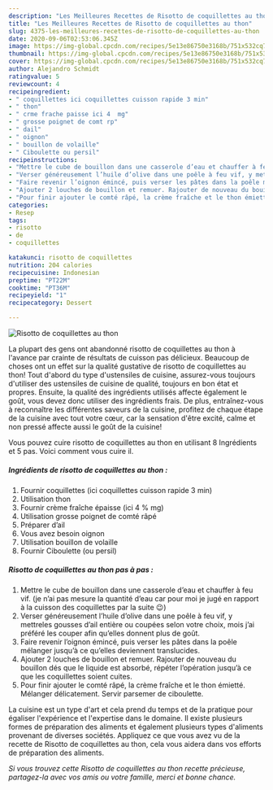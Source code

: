 ```yaml
---
description: "Les Meilleures Recettes de Risotto de coquillettes au thon"
title: "Les Meilleures Recettes de Risotto de coquillettes au thon"
slug: 4375-les-meilleures-recettes-de-risotto-de-coquillettes-au-thon
date: 2020-09-06T02:53:06.345Z
image: https://img-global.cpcdn.com/recipes/5e13e86750e3168b/751x532cq70/risotto-de-coquillettes-au-thon-photo-principale-de-la-recette.jpg
thumbnail: https://img-global.cpcdn.com/recipes/5e13e86750e3168b/751x532cq70/risotto-de-coquillettes-au-thon-photo-principale-de-la-recette.jpg
cover: https://img-global.cpcdn.com/recipes/5e13e86750e3168b/751x532cq70/risotto-de-coquillettes-au-thon-photo-principale-de-la-recette.jpg
author: Alejandro Schmidt
ratingvalue: 5
reviewcount: 4
recipeingredient:
- " coquillettes ici coquillettes cuisson rapide 3 min"
- " thon"
- " crme frache paisse ici 4  mg"
- " grosse poignet de comt rp"
- " dail"
- " oignon"
- " bouillon de volaille"
- " Ciboulette ou persil"
recipeinstructions:
- "Mettre le cube de bouillon dans une casserole d’eau et chauffer à feu vif. (je n’ai pas mesure la quantité d’eau car pour moi je jugé en rapport à la cuisson des coquillettes par la suite 😉)"
- "Verser généreusement l’huile d’olive dans une poêle à feu vif, y mettreles gousses d’ail entière ou coupées selon votre choix, mois j’ai préféré les couper afin qu’elles donnent plus de goût."
- "Faire revenir l’oignon émincé, puis verser les pâtes dans la poêle mélanger jusqu’à ce qu’elles deviennent translucides."
- "Ajouter 2 louches de bouillon et remuer. Rajouter de nouveau du bouillon dés que le liquide est absorbé, répéter l’opération jusqu’à ce que les coquillettes soient cuites."
- "Pour finir ajouter le comté râpé, la crème fraîche et le thon émietté. Mélanger délicatement. Servir parsemer de ciboulette."
categories:
- Resep
tags:
- risotto
- de
- coquillettes

katakunci: risotto de coquillettes 
nutrition: 204 calories
recipecuisine: Indonesian
preptime: "PT22M"
cooktime: "PT36M"
recipeyield: "1"
recipecategory: Dessert

---
```



![Risotto de coquillettes au thon](https://img-global.cpcdn.com/recipes/5e13e86750e3168b/751x532cq70/risotto-de-coquillettes-au-thon-photo-principale-de-la-recette.jpg)

La plupart des gens ont abandonné risotto de coquillettes au thon à l'avance par crainte de résultats de cuisson pas délicieux. Beaucoup de choses ont un effet sur la qualité gustative de risotto de coquillettes au thon! Tout d'abord du type d'ustensiles de cuisine, assurez-vous toujours d'utiliser des ustensiles de cuisine de qualité, toujours en bon état et propres. Ensuite, la qualité des ingrédients utilisés affecte également le goût, vous devez donc utiliser des ingrédients frais. De plus, entraînez-vous à reconnaître les différentes saveurs de la cuisine, profitez de chaque étape de la cuisine avec tout votre cœur, car la sensation d'être excité, calme et non pressé affecte aussi le goût de la cuisine!

<!--inarticleads1-->

Vous pouvez cuire risotto de coquillettes au thon en utilisant 8 Ingrédients et 5 pas. Voici comment vous cuire il.

##### Ingrédients de risotto de coquillettes au thon :

1. Fournir  coquillettes (ici coquillettes cuisson rapide 3 min)
1. Utilisation  thon
1. Fournir  crème fraîche épaisse (ici 4 % mg)
1. Utilisation  grosse poignet de comté râpé
1. Préparer  d’ail
1. Vous avez besoin  oignon
1. Utilisation  bouillon de volaille
1. Fournir  Ciboulette (ou persil)




<!--inarticleads2-->

##### Risotto de coquillettes au thon pas à pas :

1. Mettre le cube de bouillon dans une casserole d’eau et chauffer à feu vif. (je n’ai pas mesure la quantité d’eau car pour moi je jugé en rapport à la cuisson des coquillettes par la suite 😉)
1. Verser généreusement l’huile d’olive dans une poêle à feu vif, y mettreles gousses d’ail entière ou coupées selon votre choix, mois j’ai préféré les couper afin qu’elles donnent plus de goût.
1. Faire revenir l’oignon émincé, puis verser les pâtes dans la poêle mélanger jusqu’à ce qu’elles deviennent translucides.
1. Ajouter 2 louches de bouillon et remuer. Rajouter de nouveau du bouillon dés que le liquide est absorbé, répéter l’opération jusqu’à ce que les coquillettes soient cuites.
1. Pour finir ajouter le comté râpé, la crème fraîche et le thon émietté. Mélanger délicatement. Servir parsemer de ciboulette.




<!--inarticleads1-->

<p>
La cuisine est un type d'art et cela prend du temps et de la pratique pour égaliser l'expérience et l'expertise dans le domaine. Il existe plusieurs formes de préparation des aliments et également plusieurs types d'aliments provenant de diverses sociétés. Appliquez ce que vous avez vu de la recette de Risotto de coquillettes au thon, cela vous aidera dans vos efforts de préparation des aliments.
</p>

<p>
<i>Si vous trouvez cette Risotto de coquillettes au thon recette précieuse, partagez-la avec vos amis ou votre famille, merci et bonne chance.</i>
</p>
